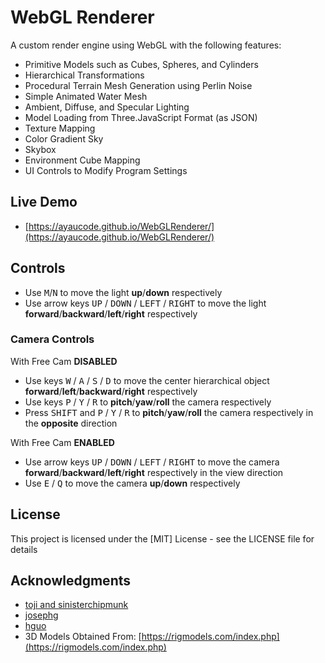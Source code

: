 # WebGL Renderer

A custom render engine using WebGL with the following features:
- Primitive Models such as Cubes, Spheres, and Cylinders
- Hierarchical Transformations
- Procedural Terrain Mesh Generation using Perlin Noise
- Simple Animated Water Mesh
- Ambient, Diffuse, and Specular Lighting
- Model Loading from Three.JavaScript Format (as JSON)
- Texture Mapping
- Color Gradient Sky
- Skybox
- Environment Cube Mapping
- UI Controls to Modify Program Settings

## Live Demo

* [https://ayaucode.github.io/WebGLRenderer/](https://ayaucode.github.io/WebGLRenderer/)

## Controls

- Use <kbd>M</kbd>/<kbd>N</kbd> to move the light **up**/**down** respectively
- Use arrow keys <kbd>UP</kbd> / <kbd>DOWN</kbd> / <kbd>LEFT</kbd> / <kbd>RIGHT</kbd> to move the light **forward**/**backward**/**left**/**right** respectively

### Camera Controls

With Free Cam **DISABLED**
- Use keys <kbd>W</kbd> / <kbd>A</kbd> / <kbd>S</kbd> / <kbd>D</kbd> to move the center hierarchical object **forward**/**left**/**backward**/**right** respectively
- Use keys <kbd>P</kbd> / <kbd>Y</kbd> / <kbd>R</kbd> to **pitch**/**yaw**/**roll** the camera respectively
- Press <kbd>SHIFT</kbd> and <kbd>P</kbd> / <kbd>Y</kbd> / <kbd>R</kbd> to **pitch**/**yaw**/**roll** the camera respectively in the **opposite** direction

With Free Cam **ENABLED**
- Use arrow keys <kbd>UP</kbd> / <kbd>DOWN</kbd> / <kbd>LEFT</kbd> / <kbd>RIGHT</kbd> to move the camera **forward**/**backward**/**left**/**right** respectively in the view direction
- Use <kbd>E</kbd> / <kbd>Q</kbd> to move the camera **up**/**down** respectively

## License

This project is licensed under the [MIT] License - see the LICENSE file for details

## Acknowledgments

* [toji and sinisterchipmunk](https://github.com/toji/gl-matrix)
* [josephg](https://github.com/josephg/noisejs)
* [hguo](https://github.com/hguo)
* 3D Models Obtained From: [https://rigmodels.com/index.php](https://rigmodels.com/index.php)